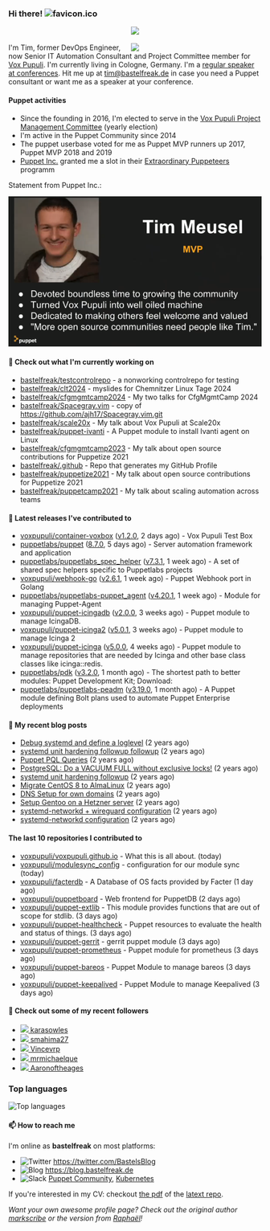 ### Hi there! ![favicon.ico](https://raw.githubusercontent.com/bastelfreak/bastelfreak/master/favicon.ico)

<p align="center">
  <a href="https://github.com/ryo-ma/github-profile-trophy"><img src="https://github-profile-trophy.vercel.app/?username=bastelfreak&theme=darkhub&margin-w=15&margin-h=15&no-frame=true&column=5"/></a>
</p>

<img align="right" src="https://avatars.githubusercontent.com/bastelfreak" width="260">

I'm Tim, former DevOps Engineer, now Senior IT Automation Consultant and Project
Committee member for [Vox Pupuli](https://voxpupuli.org).
I'm currently living in Cologne, Germany. I'm a
[regular speaker at conferences](https://github.com/bastelfreak/talks#collection-of-talks-proposals-and-related-stuff).
Hit me up at [tim@bastelfreak.de](mailto:tim@bastelfeak.de) in case you need a
Puppet consultant or want me as a speaker at your conference.

#### Puppet activities

* Since the founding in 2016, I'm elected to serve in the [Vox Pupuli Project Management Committee](https://voxpupuli.org/blog/2016/10/12/pmc-election-results/) (yearly election)
* I'm active in the Puppet Community since 2014
* The puppet userbase voted for me as Puppet MVP runners up 2017, Puppet MVP 2018 and 2019
* [Puppet Inc.](https://puppet.com) granted me a slot in their [Extraordinary Puppeteers](https://puppet-champions.github.io/profiles.html) programm

Statement from Puppet Inc.:

![mvp statement](https://raw.githubusercontent.com/bastelfreak/bastelfreak/master/MVP.png)

#### 🌱 Check out what I'm currently working on


- [bastelfreak/testcontrolrepo](https://github.com/bastelfreak/testcontrolrepo) - a nonworking controlrepo for testing
- [bastelfreak/clt2024](https://github.com/bastelfreak/clt2024) - myslides for Chemnitzer Linux Tage 2024
- [bastelfreak/cfgmgmtcamp2024](https://github.com/bastelfreak/cfgmgmtcamp2024) - My two talks for CfgMgmtCamp 2024
- [bastelfreak/Spacegray.vim](https://github.com/bastelfreak/Spacegray.vim) - copy of https://github.com/ajh17/Spacegray.vim.git
- [bastelfreak/scale20x](https://github.com/bastelfreak/scale20x) - My talk about Vox Pupuli at Scale20x
- [bastelfreak/puppet-ivanti](https://github.com/bastelfreak/puppet-ivanti) - A Puppet module to install Ivanti agent on Linux
- [bastelfreak/cfgmgmtcamp2023](https://github.com/bastelfreak/cfgmgmtcamp2023) - My talk about open source contributions for Puppetize 2021
- [bastelfreak/.github](https://github.com/bastelfreak/.github) - Repo that generates my GitHub Profile
- [bastelfreak/puppetize2021](https://github.com/bastelfreak/puppetize2021) - My talk about open source contributions for Puppetize 2021
- [bastelfreak/puppetcamp2021](https://github.com/bastelfreak/puppetcamp2021) - My talk about scaling automation across teams

#### 🔭 Latest releases I've contributed to


- [voxpupuli/container-voxbox](https://github.com/voxpupuli/container-voxbox) ([v1.2.0](https://github.com/voxpupuli/container-voxbox/releases/tag/v1.2.0), 2 days ago) - Vox Pupuli Test Box
- [puppetlabs/puppet](https://github.com/puppetlabs/puppet) ([8.7.0](https://github.com/puppetlabs/puppet/releases/tag/8.7.0), 5 days ago) - Server automation framework and application
- [puppetlabs/puppetlabs_spec_helper](https://github.com/puppetlabs/puppetlabs_spec_helper) ([v7.3.1](https://github.com/puppetlabs/puppetlabs_spec_helper/releases/tag/v7.3.1), 1 week ago) - A set of shared spec helpers specific to Puppetlabs projects
- [voxpupuli/webhook-go](https://github.com/voxpupuli/webhook-go) ([v2.6.1](https://github.com/voxpupuli/webhook-go/releases/tag/v2.6.1), 1 week ago) - Puppet Webhook port in Golang
- [puppetlabs/puppetlabs-puppet_agent](https://github.com/puppetlabs/puppetlabs-puppet_agent) ([v4.20.1](https://github.com/puppetlabs/puppetlabs-puppet_agent/releases/tag/v4.20.1), 1 week ago) - Module for managing Puppet-Agent
- [voxpupuli/puppet-icingadb](https://github.com/voxpupuli/puppet-icingadb) ([v2.0.0](https://github.com/voxpupuli/puppet-icingadb/releases/tag/v2.0.0), 3 weeks ago) - Puppet module to manage IcingaDB.
- [voxpupuli/puppet-icinga2](https://github.com/voxpupuli/puppet-icinga2) ([v5.0.1](https://github.com/voxpupuli/puppet-icinga2/releases/tag/v5.0.1), 3 weeks ago) - Puppet module to manage Icinga 2
- [voxpupuli/puppet-icinga](https://github.com/voxpupuli/puppet-icinga) ([v5.0.0](https://github.com/voxpupuli/puppet-icinga/releases/tag/v5.0.0), 4 weeks ago) - Puppet module to manage repositories that are needed by Icinga and other base class classes like icinga::redis.
- [puppetlabs/pdk](https://github.com/puppetlabs/pdk) ([v3.2.0](https://github.com/puppetlabs/pdk/releases/tag/v3.2.0), 1 month ago) - The shortest path to better modules: Puppet Development Kit; Download:
- [puppetlabs/puppetlabs-peadm](https://github.com/puppetlabs/puppetlabs-peadm) ([v3.19.0](https://github.com/puppetlabs/puppetlabs-peadm/releases/tag/v3.19.0), 1 month ago) - A Puppet module defining Bolt plans used to automate Puppet Enterprise deployments

#### 📜 My recent blog posts


- [Debug systemd and define a loglevel](https://blog.bastelfreak.de/2022/02/debug-systemd-and-define-a-loglevel/) (2 years ago)
- [systemd unit hardening followup followup](https://blog.bastelfreak.de/2022/01/systemd-unit-hardening-followup-followup/) (2 years ago)
- [Puppet PQL Queries](https://blog.bastelfreak.de/2022/01/puppet-pql-queries/) (2 years ago)
- [PostgreSQL: Do a VACUUM FULL without exclusive locks!](https://blog.bastelfreak.de/2022/01/postgresql-do-a-vacuum-full-without-exclusive-locks/) (2 years ago)
- [systemd unit hardening followup](https://blog.bastelfreak.de/2022/01/systemd-unit-hardening-followup/) (2 years ago)
- [Migrate CentOS 8 to AlmaLinux](https://blog.bastelfreak.de/2022/01/migrate-centos-8-to-almalinux/) (2 years ago)
- [DNS Setup for own domains](https://blog.bastelfreak.de/2022/01/dns-setup-for-own-domains/) (2 years ago)
- [Setup Gentoo on a Hetzner server](https://blog.bastelfreak.de/2022/01/setup-gentoo-on-a-hetzner-server/) (2 years ago)
- [systemd-networkd &#43; wireguard configuration](https://blog.bastelfreak.de/2022/01/systemd-networkd-wireguard-configuration/) (2 years ago)
- [systemd-networkd configuration](https://blog.bastelfreak.de/2022/01/systemd-networkd-configuration/) (2 years ago)

#### The last 10 repositories I contributed to


- [voxpupuli/voxpupuli.github.io](https://github.com/voxpupuli/voxpupuli.github.io) - What this is all about. (today)
- [voxpupuli/modulesync_config](https://github.com/voxpupuli/modulesync_config) - configuration for our module sync (today)
- [voxpupuli/facterdb](https://github.com/voxpupuli/facterdb) - A Database of OS facts provided by Facter (1 day ago)
- [voxpupuli/puppetboard](https://github.com/voxpupuli/puppetboard) - Web frontend for PuppetDB (2 days ago)
- [voxpupuli/puppet-extlib](https://github.com/voxpupuli/puppet-extlib) - This module provides functions that are out of scope for stdlib. (3 days ago)
- [voxpupuli/puppet-healthcheck](https://github.com/voxpupuli/puppet-healthcheck) - Puppet resources to evaluate the health and status of things. (3 days ago)
- [voxpupuli/puppet-gerrit](https://github.com/voxpupuli/puppet-gerrit) - gerrit puppet module (3 days ago)
- [voxpupuli/puppet-prometheus](https://github.com/voxpupuli/puppet-prometheus) - Puppet module for prometheus (3 days ago)
- [voxpupuli/puppet-bareos](https://github.com/voxpupuli/puppet-bareos) - Puppet Module to manage bareos (3 days ago)
- [voxpupuli/puppet-keepalived](https://github.com/voxpupuli/puppet-keepalived) - Puppet Module to manage Keepalived (3 days ago)

#### 👥 Check out some of my recent followers


- [<img src="https://avatars.githubusercontent.com/u/66702800?u=e0725d237081b8e21433e5404921f322882e327d&amp;v=4" height="20"/> karasowles](https://github.com/karasowles)
- [<img src="https://avatars.githubusercontent.com/u/105724608?u=f681a25c1d4d803130b39693cd1fc4662fdaf44d&amp;v=4" height="20"/> smahima27](https://github.com/smahima27)
- [<img src="https://avatars.githubusercontent.com/u/13933712?u=a470738534c0d41e22161a07fbbf933de698729a&amp;v=4" height="20"/> Vincevrp](https://github.com/Vincevrp)
- [<img src="https://avatars.githubusercontent.com/u/129240033?u=fe3c4c597ebe772ad803d7f47591f4fe093f111d&amp;v=4" height="20"/> mrmichaelque](https://github.com/mrmichaelque)
- [<img src="https://avatars.githubusercontent.com/u/23338994?u=f7bd8b8fb1b99a76cc89737f108500e6ae6f5798&amp;v=4" height="20"/> Aaronoftheages](https://github.com/Aaronoftheages)

### Top languages

![Top languages](https://github-readme-stats.vercel.app/api/top-langs/?username=bastelfreak&hide_title=true)

#### 📫 How to reach me

I'm online as **bastelfreak** on most platforms:

- <img src="https://raw.githubusercontent.com/FortAwesome/Font-Awesome/master/svgs/brands/twitter.svg" width="20" alt="Twitter" /> https://twitter.com/BastelsBlog
- <img src="https://raw.githubusercontent.com/FortAwesome/Font-Awesome/master/svgs/brands/wordpress.svg" width="20" alt="Blog" /> https://blog.bastelfreak.de
- <img src="https://raw.githubusercontent.com/FortAwesome/Font-Awesome/master/svgs/brands/slack.svg" width="20" alt="Slack" /> [Puppet Community](https://slack.puppet.com/), [Kubernetes](https://slack.k8s.io/)

If you're interested in my CV: checkout [the pdf](https://github.com/bastelfreak/cv/raw/master/content-en.pdf) of the [latext repo](https://github.com/bastelfreak/cv#readme).

*Want your own awesome profile page? Check out the original author [markscribe](https://github.com/muesli/markscribe) or the version from [Raphaël](https://github.com/raphink/raphink#hi-there-)!*

